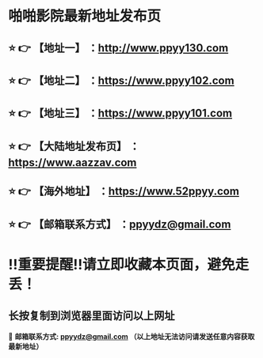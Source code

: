 啪啪影院最新地址发布页
==
:star: :point_right: 【地址一】 ：http://www.ppyy130.com
------
:star: :point_right: 【地址二】 ：https://www.ppyy102.com
------
:star: :point_right: 【地址三】 ：https://www.ppyy101.com
------
:star: :point_right: 【大陆地址发布页】 ：https://www.aazzav.com
------
:star: :point_right: 【海外地址】 ：https://www.52ppyy.com
------
:star: :point_right: 【邮箱联系方式】 ：ppyydz@gmail.com
------
:bangbang:重要提醒:bangbang:请立即收藏本页面，避免走丢！
==

长按复制到浏览器里面访问以上网址
-

:e-mail: __邮箱联系方式: ppyydz@gmail.com （以上地址无法访问请发送任意内容获取最新地址）__
